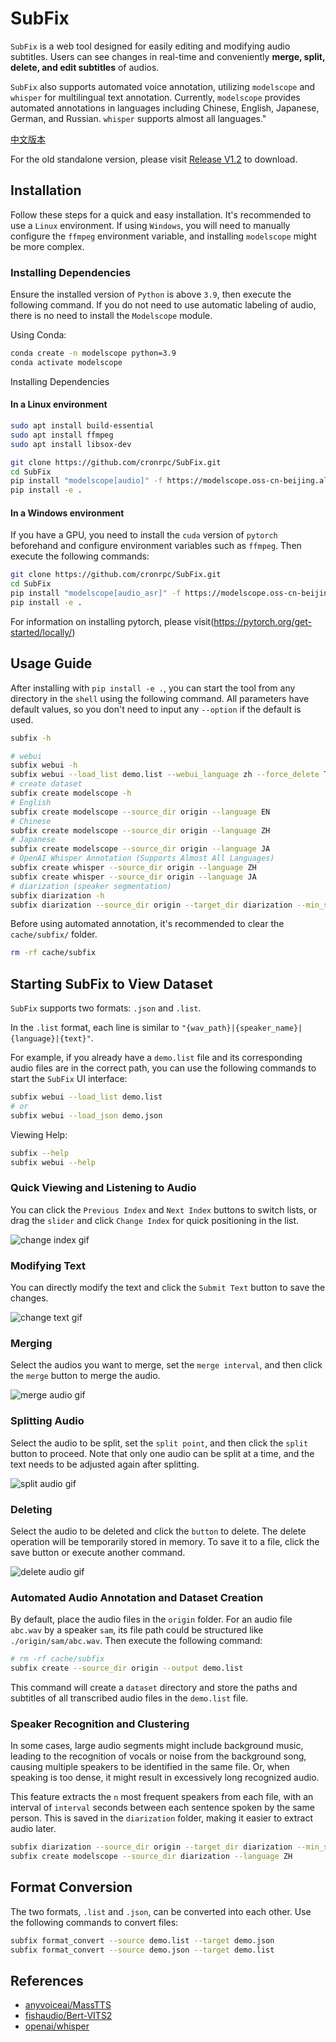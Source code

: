 # SubFix
`SubFix` is a web tool designed for easily editing and modifying audio subtitles. Users can see changes in real-time and conveniently **merge, split, delete, and edit subtitles** of audios.

`SubFix` also supports automated voice annotation, utilizing `modelscope` and `whisper` for multilingual text annotation. Currently, `modelscope` provides automated annotations in languages including Chinese, English, Japanese, German, and Russian. `whisper` supports almost all languages."

[中文版本](README_zh.md)

For the old standalone version, please visit [Release V1.2](https://github.com/cronrpc/SubFix/releases/tag/v1.2) to download.

## Installation

Follow these steps for a quick and easy installation. It's recommended to use a `Linux` environment. If using `Windows`, you will need to manually configure the `ffmpeg` environment variable, and installing `modelscope` might be more complex.

### Installing Dependencies

Ensure the installed version of `Python` is above `3.9`, then execute the following command. If you do not need to use automatic labeling of audio, there is no need to install the `Modelscope` module.

Using Conda:
```bash
conda create -n modelscope python=3.9
conda activate modelscope
```

Installing Dependencies

#### In a Linux environment

```bash
sudo apt install build-essential
sudo apt install ffmpeg
sudo apt install libsox-dev

git clone https://github.com/cronrpc/SubFix.git
cd SubFix
pip install "modelscope[audio]" -f https://modelscope.oss-cn-beijing.aliyuncs.com/releases/repo.html
pip install -e .
```

#### In a Windows environment

If you have a GPU, you need to install the `cuda` version of `pytorch` beforehand and configure environment variables such as `ffmpeg`. Then execute the following commands:

```bash
git clone https://github.com/cronrpc/SubFix.git
cd SubFix
pip install "modelscope[audio_asr]" -f https://modelscope.oss-cn-beijing.aliyuncs.com/releases/repo.html
pip install -e .
```

For information on installing pytorch, please visit(https://pytorch.org/get-started/locally/)

## Usage Guide

After installing with `pip install -e .`, you can start the tool from any directory in the `shell` using the following command. All parameters have default values, so you don't need to input any `--option` if the default is used.
```bash
subfix -h

# webui
subfix webui -h
subfix webui --load_list demo.list --webui_language zh --force_delete True
# create dataset
subfix create modelscope -h
# English
subfix create modelscope --source_dir origin --language EN
# Chinese
subfix create modelscope --source_dir origin --language ZH
# Japanese
subfix create modelscope --source_dir origin --language JA
# OpenAI Whisper Annotation (Supports Almost All Languages)
subfix create whisper --source_dir origin --language ZH
subfix create whisper --source_dir origin --language JA
# diarization (speaker segmentation)
subfix diarization -h
subfix diarization --source_dir origin --target_dir diarization --min_seconds 3.0
```

Before using automated annotation, it's recommended to clear the `cache/subfix/` folder.
```bash
rm -rf cache/subfix
```

## Starting SubFix to View Dataset

`SubFix` supports two formats: `.json` and `.list`.

In the `.list` format, each line is similar to `"{wav_path}|{speaker_name}|{language}|{text}"`.

For example, if you already have a `demo.list` file and its corresponding audio files are in the correct path, you can use the following commands to start the `SubFix` UI interface:

```bash
subfix webui --load_list demo.list
# or
subfix webui --load_json demo.json
```

Viewing Help:
```bash
subfix --help
subfix webui --help
```

### Quick Viewing and Listening to Audio

You can click the `Previous Index` and `Next Index` buttons to switch lists, or drag the `slider` and click `Change Index` for quick positioning in the list.

![change index gif](images/index.gif)

### Modifying Text

You can directly modify the text and click the `Submit Text` button to save the changes.

![change text gif](images/text.gif)

### Merging

Select the audios you want to merge, set the `merge interval`, and then click the `merge` button to merge the audio.

![merge audio gif](images/merge.gif)

### Splitting Audio

Select the audio to be split, set the `split point`, and then click the `split` button to proceed. Note that only one audio can be split at a time, and the text needs to be adjusted again after splitting.

![split audio gif](images/split.gif)

### Deleting

Select the audio to be deleted and click the `button` to delete. The delete operation will be temporarily stored in memory. To save it to a file, click the save button or execute another command.

![delete audio gif](images/delete.gif)

### Automated Audio Annotation and Dataset Creation

By default, place the audio files in the `origin` folder. For an audio file `abc.wav` by a speaker `sam`, its file path could be structured like `./origin/sam/abc.wav`. Then execute the following command:

```bash
# rm -rf cache/subfix
subfix create --source_dir origin --output demo.list
```

This command will create a `dataset` directory and store the paths and subtitles of all transcribed audio files in the `demo.list` file.

### Speaker Recognition and Clustering

In some cases, large audio segments might include background music, leading to the recognition of vocals or noise from the background song, causing multiple speakers to be identified in the same file. Or, when speaking is too dense, it might result in excessively long recognized audio.

This feature extracts the `n` most frequent speakers from each file, with an interval of `interval` seconds between each sentence spoken by the same person. This is saved in the `diarization` folder, making it easier to extract audio later.

```bash
subfix diarization --source_dir origin --target_dir diarization --min_seconds 3.0 --interval 10 --top_of_number 1
subfix create modelscope --source_dir diarization --language ZH
```

## Format Conversion

The two formats, `.list` and `.json`, can be converted into each other. Use the following commands to convert files:

```bash
subfix format_convert --source demo.list --target demo.json
subfix format_convert --source demo.json --target demo.list
```

## References

- [anyvoiceai/MassTTS](https://github.com/anyvoiceai/MassTTS)
- [fishaudio/Bert-VITS2](https://github.com/fishaudio/Bert-VITS2)
- [openai/whisper](https://github.com/openai/whisper)